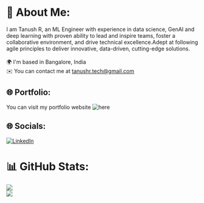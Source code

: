 # 💫 About Me:
I am Tanush R, an ML Engineer with experience in data science, GenAI and deep learning with proven ability to lead and inspire teams, foster a collaborative environment, and drive technical excellence.Adept at
following agile principles to deliver innovative, data-driven, cutting-edge solutions.<br><br>🌍 I'm based in Bangalore, India<br>✉️ You can contact me at tanushr.tech@gmail.com

## 🌐 Portfolio:
You can visit my portfolio website ![here](www.tanush.site)

## 🌐 Socials:
[![LinkedIn](https://img.shields.io/badge/LinkedIn-%230077B5.svg?logo=linkedin&logoColor=white)](https://www.linkedin.com/in/tanush-r-843b27216/) 

# 📊 GitHub Stats:
![](https://github-readme-streak-stats.herokuapp.com/?user=tanush-r&theme=dark&hide_border=false)<br/>
![](https://github-readme-stats.vercel.app/api/top-langs/?username=tanush-r&theme=dark&hide_border=false&include_all_commits=true&count_private=true&layout=compact)

<!-- Proudly created with GPRM ( https://gprm.itsvg.in ) -->
